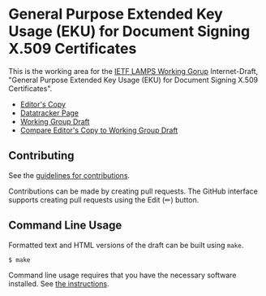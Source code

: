 # General Purpose Extended Key Usage (EKU) for Document Signing X.509 Certificates

This is the working area for the [IETF LAMPS Working Gorup](https://datatracker.ietf.org/wg/lamps/documents/) Internet-Draft, "General Purpose Extended Key Usage (EKU) for Document Signing X.509 Certificates".

* [Editor's Copy](https://lamps-wg.github.io/documentsigning-eku/draft-ietf-lamps-documentsigning-eku.html)
* [Datatracker Page](https://datatracker.ietf.org/doc/draft-ietf-lamps-documentsigning-eku/)
* [Working Group Draft](https://www.ietf.org/archive/id/draft-ietf-lamps-documentsigning-eku-00.html)
* [Compare Editor's Copy to Working Group Draft](https://www.ietf.org/rfcdiff?url1=draft-ietf-lamps-documentsigning-eku&url2=https://lamps-wg.github.io/documentsigning-eku/draft-ietf-lamps-documentsigning-eku.txt)


## Contributing

See the
[guidelines for contributions](https://github.com/lamps-wg/documentsigning-eku/blob/main/CONTRIBUTING.md).

Contributions can be made by creating pull requests.
The GitHub interface supports creating pull requests using the Edit (✏) button.


## Command Line Usage

Formatted text and HTML versions of the draft can be built using `make`.

```sh
$ make
```

Command line usage requires that you have the necessary software installed.  See
[the instructions](https://github.com/martinthomson/i-d-template/blob/main/doc/SETUP.md).
